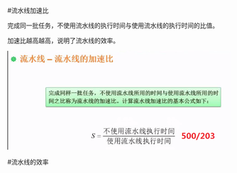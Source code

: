 #流水线加速比

完成同一批任务，不使用流水线的执行时间与使用流水线的执行时间的比值。

加速比越高越高，说明了流水线的效率。

![](/imgs/1.2.10-1流水线加速比.png)

#流水线的效率



